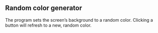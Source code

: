 ## Random color generator

The program sets the screen’s background to a random color.
Clicking a button will refresh to a new, random color.
